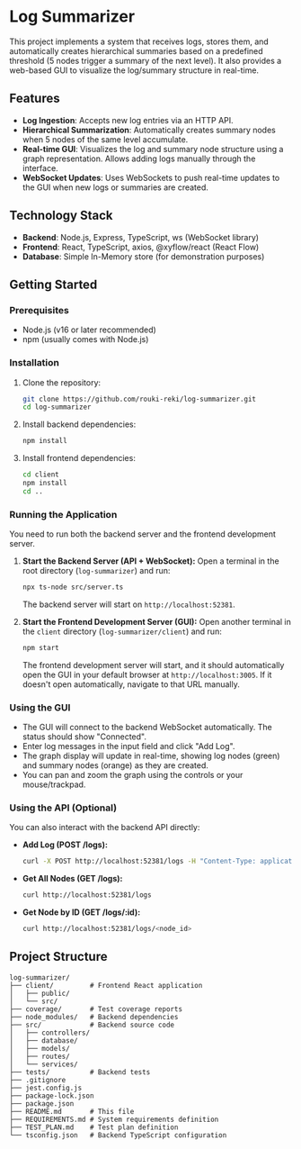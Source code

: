 # Log Summarizer

This project implements a system that receives logs, stores them, and automatically creates hierarchical summaries based on a predefined threshold (5 nodes trigger a summary of the next level). It also provides a web-based GUI to visualize the log/summary structure in real-time.

## Features

*   **Log Ingestion**: Accepts new log entries via an HTTP API.
*   **Hierarchical Summarization**: Automatically creates summary nodes when 5 nodes of the same level accumulate.
*   **Real-time GUI**: Visualizes the log and summary node structure using a graph representation. Allows adding logs manually through the interface.
*   **WebSocket Updates**: Uses WebSockets to push real-time updates to the GUI when new logs or summaries are created.

## Technology Stack

*   **Backend**: Node.js, Express, TypeScript, ws (WebSocket library)
*   **Frontend**: React, TypeScript, axios, @xyflow/react (React Flow)
*   **Database**: Simple In-Memory store (for demonstration purposes)

## Getting Started

### Prerequisites

*   Node.js (v16 or later recommended)
*   npm (usually comes with Node.js)

### Installation

1.  Clone the repository:
    ```bash
    git clone https://github.com/rouki-reki/log-summarizer.git
    cd log-summarizer
    ```
2.  Install backend dependencies:
    ```bash
    npm install
    ```
3.  Install frontend dependencies:
    ```bash
    cd client
    npm install
    cd ..
    ```

### Running the Application

You need to run both the backend server and the frontend development server.

1.  **Start the Backend Server (API + WebSocket):**
    Open a terminal in the root directory (`log-summarizer`) and run:
    ```bash
    npx ts-node src/server.ts
    ```
    The backend server will start on `http://localhost:52381`.

2.  **Start the Frontend Development Server (GUI):**
    Open another terminal in the `client` directory (`log-summarizer/client`) and run:
    ```bash
    npm start
    ```
    The frontend development server will start, and it should automatically open the GUI in your default browser at `http://localhost:3005`. If it doesn't open automatically, navigate to that URL manually.

### Using the GUI

*   The GUI will connect to the backend WebSocket automatically. The status should show "Connected".
*   Enter log messages in the input field and click "Add Log".
*   The graph display will update in real-time, showing log nodes (green) and summary nodes (orange) as they are created.
*   You can pan and zoom the graph using the controls or your mouse/trackpad.

### Using the API (Optional)

You can also interact with the backend API directly:

*   **Add Log (POST /logs):**
    ```bash
    curl -X POST http://localhost:52381/logs -H "Content-Type: application/json" -d '{"content": "Log message from API"}'
    ```
*   **Get All Nodes (GET /logs):**
    ```bash
    curl http://localhost:52381/logs
    ```
*   **Get Node by ID (GET /logs/:id):**
    ```bash
    curl http://localhost:52381/logs/<node_id>
    ```

## Project Structure

```
log-summarizer/
├── client/         # Frontend React application
│   ├── public/
│   └── src/
├── coverage/       # Test coverage reports
├── node_modules/   # Backend dependencies
├── src/            # Backend source code
│   ├── controllers/
│   ├── database/
│   ├── models/
│   ├── routes/
│   └── services/
├── tests/          # Backend tests
├── .gitignore
├── jest.config.js
├── package-lock.json
├── package.json
├── README.md       # This file
├── REQUIREMENTS.md # System requirements definition
├── TEST_PLAN.md    # Test plan definition
└── tsconfig.json   # Backend TypeScript configuration
```